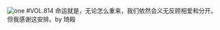 ![one](http://image.wufazhuce.com/FtS6g-jhwGnkkLApHdZdK9HQOFBN)
#VOL.814
命运就是，无论怎么重来，我们依然会义无反顾相爱和分开。但我感谢这安排。by 琦殿